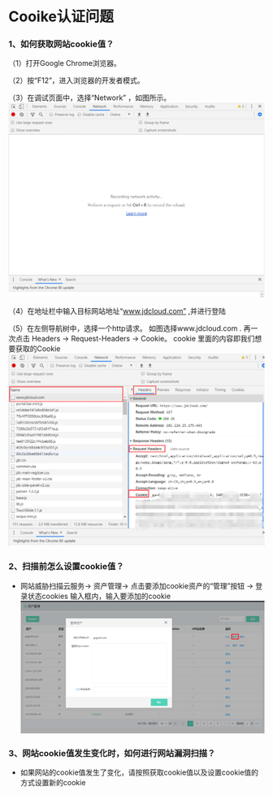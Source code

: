 # Cooike认证问题

### 1、如何获取网站cookie值？

（1）打开Google Chrome浏览器。

（2）按“F12”，进入浏览器的开发者模式。

（3）在调试页面中，选择“Network” ，如图所示。
![](../../../../image/Website-Threat-Inspector/wts-cookie-01.png)

（4）在地址栏中输入目标网站地址“www.jdcloud.com” ,并进行登陆

（5）在左侧导航树中，选择一个http请求。 如图选择www.jdcloud.com . 再一次点击 Headers -> Request-Headers -> Cookie。  cookie 里面的内容即我们想要获取的Cookie
![](../../../../image/Website-Threat-Inspector/wts-cookie-02.png)
### 2、扫描前怎么设置cookie值？

- 网站威胁扫描云服务-> 资产管理-> 点击要添加cookie资产的“管理”按钮 -> 登录状态cookies 输入框内，输入要添加的cookie
![](../../../../image/Website-Threat-Inspector/wts-cookie-03.png)

### 3、网站cookie值发生变化时，如何进行网站漏洞扫描？

- 如果网站的cookie值发生了变化，请按照获取cookie值以及设置cookie值的方式设置新的cookie
